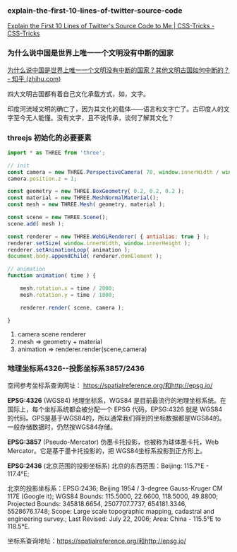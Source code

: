 ### explain-the-first-10-lines-of-twitter-source-code

[Explain the First 10 Lines of Twitter's Source Code to Me | CSS-Tricks - CSS-Tricks](https://css-tricks.com/explain-the-first-10-lines-of-twitter-source-code/)



### 为什么说中国是世界上唯一一个文明没有中断的国家

[为什么说中国是世界上唯一一个文明没有中断的国家？其他文明古国如何中断的？ - 知乎 (zhihu.com)](https://www.zhihu.com/question/32682567)

四大文明古国都有着自己文化承载方式，如，文字。

印度河流域文明的确亡了，因为其文化的载体——语言和文字亡了。古印度人的文字至今无人能懂。没有文字，且不说传承，谈何了解其文化？



### threejs 初始化的必要要素

```js
import * as THREE from 'three';

// init
const camera = new THREE.PerspectiveCamera( 70, window.innerWidth / window.innerHeight, 0.01, 10 );
camera.position.z = 1;

const geometry = new THREE.BoxGeometry( 0.2, 0.2, 0.2 );
const material = new THREE.MeshNormalMaterial();
const mesh = new THREE.Mesh( geometry, material );

const scene = new THREE.Scene();
scene.add( mesh );

const renderer = new THREE.WebGLRenderer( { antialias: true } );
renderer.setSize( window.innerWidth, window.innerHeight );
renderer.setAnimationLoop( animation );
document.body.appendChild( renderer.domElement );

// animation
function animation( time ) {

	mesh.rotation.x = time / 2000;
	mesh.rotation.y = time / 1000;

	renderer.render( scene, camera );

}
```

1.  camera scene renderer
2. mesh => geometry + material
3. animation => renderer.render(scene,camera)



### 地理坐标系4326--投影坐标系3857/2436

空间参考坐标系查询网址： https://spatialreference.org/和http://epsg.io/

**EPSG:4326** (WGS84) 地理坐标系，WGS84 是目前最流行的地理坐标系统。在国际上，每个坐标系统都会被分配一个 EPSG 代码，EPSG:4326 就是 WGS84 的代码。GPS是基于WGS84的，所以通常我们得到的坐标数据都是WGS84的。一般存储数据时，仍然按WGS84存储。

**EPSG:3857** (Pseudo-Mercator) 伪墨卡托投影，也被称为球体墨卡托，Web Mercator。它是基于墨卡托投影的，把 WGS84坐标系投影到正方形上。

**EPSG:2436** (北京范围的投影坐标系) 北京的东西范围：Beijing: 115.7°E - 117.4°E; 

北京的投影坐标系：EPSG:2436; Beijing 1954 / 3-degree Gauss-Kruger CM 117E (Google it); WGS84 Bounds: 115.5000, 22.6600, 118.5000, 49.8800; Projected Bounds: 345818.6654, 2507707.7737, 654181.3346, 5528676.1748; Scope: Large scale topographic mapping, cadastral and engineering survey.; Last Revised: July 22, 2006; Area: China - 115.5°E to 118.5°E.

坐标系查询地址：https://spatialreference.org/和http://epsg.io/